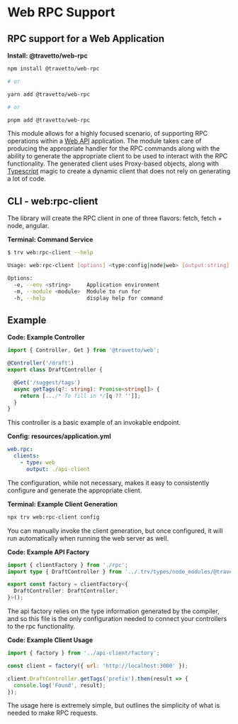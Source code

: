 <!-- This file was generated by @travetto/doc and should not be modified directly -->
<!-- Please modify https://github.com/travetto/travetto/tree/main/module/web-rpc/DOC.tsx and execute "npx trv doc" to rebuild -->
# Web RPC Support

## RPC support for a Web Application

**Install: @travetto/web-rpc**
```bash
npm install @travetto/web-rpc

# or

yarn add @travetto/web-rpc

# or

pnpm add @travetto/web-rpc
```

This module allows for a highly focused scenario, of supporting RPC operations within a [Web API](https://github.com/travetto/travetto/tree/main/module/web#readme "Declarative support for creating Web Applications") application.  The module takes care of producing the appropriate handler for the RPC commands along with the ability to generate the appropriate client to be used to interact with the RPC functionality.  The generated client uses Proxy-based objects, along with [Typescript](https://typescriptlang.org) magic to create a dynamic client that does not rely on generating a lot of code.

## CLI - web:rpc-client
The library will create the RPC client in one of three flavors: fetch, fetch + node, angular.

**Terminal: Command Service**
```bash
$ trv web:rpc-client --help

Usage: web:rpc-client [options] <type:config|node|web> [output:string]

Options:
  -e, --env <string>     Application environment
  -m, --module <module>  Module to run for
  -h, --help             display help for command
```

## Example

**Code: Example Controller**
```typescript
import { Controller, Get } from '@travetto/web';

@Controller('/draft')
export class DraftController {

  @Get('/suggest/tags')
  async getTags(q?: string): Promise<string[]> {
    return [.../* To fill in */[q ?? '']];
  }
}
```

This controller is a basic example of an invokable endpoint.

**Config: resources/application.yml**
```yaml
web.rpc:
  clients:
    - type: web
      output: ./api-client
```

The configuration, while not necessary, makes it easy to consistently configure and generate the appropriate client.

**Terminal: Example Client Generation**
```bash
npx trv web:rpc-client config
```

You can manually invoke the client generation, but once configured, it will run automatically when running the web server as well.

**Code: Example API Factory**
```typescript
import { clientFactory } from './rpc';
import type { DraftController } from '../.trv/types/node_modules/@travetto-doc/web-rpc/src/controller.js';

export const factory = clientFactory<{
  DraftController: DraftController;
}>();
```

The api factory relies on the type information generated by the compiler, and so this file is the only configuration needed to connect your controllers to the rpc functionality.

**Code: Example Client Usage**
```javascript
import { factory } from '../api-client/factory';

const client = factory({ url: 'http://localhost:3000' });

client.DraftController.getTags('prefix').then(result => {
  console.log('Found', result);
});
```

The usage here is extremely simple, but outlines the simplicity of what is needed to make RPC requests.
